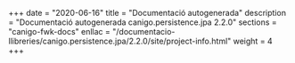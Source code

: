 +++
date        = "2020-06-16"
title       = "Documentació autogenerada"
description = "Documentació autogenerada canigo.persistence.jpa 2.2.0"
sections    = "canigo-fwk-docs"
enllac		= "/documentacio-llibreries/canigo.persistence.jpa/2.2.0/site/project-info.html"
weight      = 4
+++
